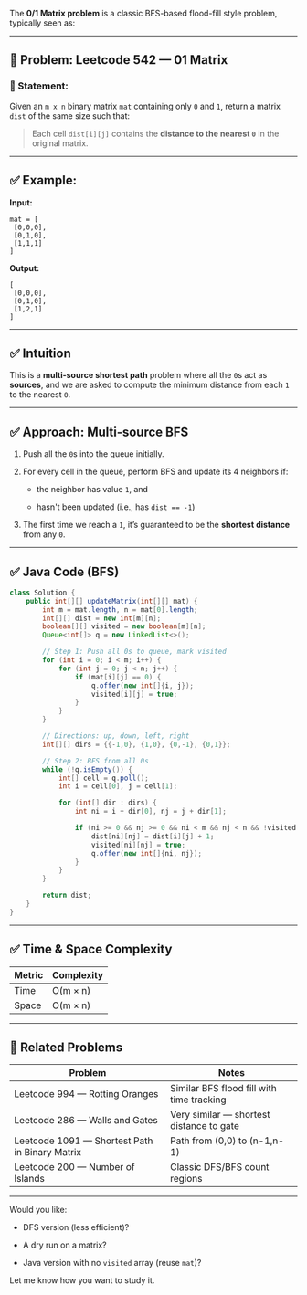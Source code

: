 The **0/1 Matrix problem** is a classic BFS-based flood-fill style problem, typically seen as:

---

## 🔷 Problem: Leetcode 542 — **01 Matrix**

### 📌 Statement:

Given an `m x n` binary matrix `mat` containing only `0` and `1`, return a matrix `dist` of the same size such that:

> Each cell `dist[i][j]` contains the **distance to the nearest `0`** in the original matrix.

---

## ✅ Example:

**Input:**

```
mat = [
 [0,0,0],
 [0,1,0],
 [1,1,1]
]
```

**Output:**

```
[
 [0,0,0],
 [0,1,0],
 [1,2,1]
]
```

---

## ✅ Intuition

This is a **multi-source shortest path** problem where all the `0`s act as **sources**, and we are asked to compute the minimum distance from each `1` to the nearest `0`.

---

## ✅ Approach: **Multi-source BFS**

1. Push all the `0`s into the queue initially.
    
2. For every cell in the queue, perform BFS and update its 4 neighbors if:
    
    - the neighbor has value `1`, and
        
    - hasn't been updated (i.e., has `dist == -1`)
        
3. The first time we reach a `1`, it’s guaranteed to be the **shortest distance** from any `0`.
    

---

## ✅ Java Code (BFS)

```java
class Solution {
    public int[][] updateMatrix(int[][] mat) {
        int m = mat.length, n = mat[0].length;
        int[][] dist = new int[m][n];
        boolean[][] visited = new boolean[m][n];
        Queue<int[]> q = new LinkedList<>();

        // Step 1: Push all 0s to queue, mark visited
        for (int i = 0; i < m; i++) {
            for (int j = 0; j < n; j++) {
                if (mat[i][j] == 0) {
                    q.offer(new int[]{i, j});
                    visited[i][j] = true;
                }
            }
        }

        // Directions: up, down, left, right
        int[][] dirs = {{-1,0}, {1,0}, {0,-1}, {0,1}};

        // Step 2: BFS from all 0s
        while (!q.isEmpty()) {
            int[] cell = q.poll();
            int i = cell[0], j = cell[1];

            for (int[] dir : dirs) {
                int ni = i + dir[0], nj = j + dir[1];

                if (ni >= 0 && nj >= 0 && ni < m && nj < n && !visited[ni][nj]) {
                    dist[ni][nj] = dist[i][j] + 1;
                    visited[ni][nj] = true;
                    q.offer(new int[]{ni, nj});
                }
            }
        }

        return dist;
    }
}
```

---

## ✅ Time & Space Complexity

|Metric|Complexity|
|---|---|
|Time|O(m × n)|
|Space|O(m × n)|

---

## 🔁 Related Problems

|Problem|Notes|
|---|---|
|Leetcode 994 — Rotting Oranges|Similar BFS flood fill with time tracking|
|Leetcode 286 — Walls and Gates|Very similar — shortest distance to gate|
|Leetcode 1091 — Shortest Path in Binary Matrix|Path from (0,0) to (n-1,n-1)|
|Leetcode 200 — Number of Islands|Classic DFS/BFS count regions|

---

Would you like:

- DFS version (less efficient)?
    
- A dry run on a matrix?
    
- Java version with no `visited` array (reuse `mat`)?
    

Let me know how you want to study it.